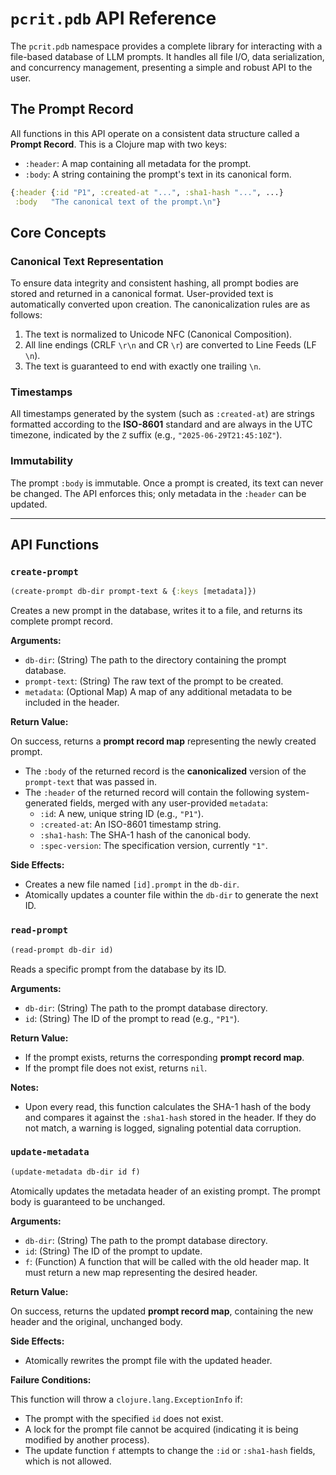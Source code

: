 # `pcrit.pdb` API Reference

The `pcrit.pdb` namespace provides a complete library for interacting with a file-based database of LLM prompts. It handles all file I/O, data serialization, and concurrency management, presenting a simple and robust API to the user.

## The Prompt Record

All functions in this API operate on a consistent data structure called a **Prompt Record**. This is a Clojure map with two keys:

*   `:header`: A map containing all metadata for the prompt.
*   `:body`: A string containing the prompt's text in its canonical form.

```clojure
{:header {:id "P1", :created-at "...", :sha1-hash "...", ...}
 :body   "The canonical text of the prompt.\n"}
```

## Core Concepts

### Canonical Text Representation

To ensure data integrity and consistent hashing, all prompt bodies are stored and returned in a canonical format. User-provided text is automatically converted upon creation. The canonicalization rules are as follows:

1.  The text is normalized to Unicode NFC (Canonical Composition).
2.  All line endings (CRLF `\r\n` and CR `\r`) are converted to Line Feeds (LF `\n`).
3.  The text is guaranteed to end with exactly one trailing `\n`.

### Timestamps

All timestamps generated by the system (such as `:created-at`) are strings formatted according to the **ISO-8601** standard and are always in the UTC timezone, indicated by the `Z` suffix (e.g., `"2025-06-29T21:45:10Z"`).

### Immutability

The prompt `:body` is immutable. Once a prompt is created, its text can never be changed. The API enforces this; only metadata in the `:header` can be updated.

---

## API Functions

### `create-prompt`

```clojure
(create-prompt db-dir prompt-text & {:keys [metadata]})
```

Creates a new prompt in the database, writes it to a file, and returns its complete prompt record.

**Arguments:**

*   `db-dir`: (String) The path to the directory containing the prompt database.
*   `prompt-text`: (String) The raw text of the prompt to be created.
*   `metadata`: (Optional Map) A map of any additional metadata to be included in the header.

**Return Value:**

On success, returns a **prompt record map** representing the newly created prompt.

*   The `:body` of the returned record is the **canonicalized** version of the `prompt-text` that was passed in.
*   The `:header` of the returned record will contain the following system-generated fields, merged with any user-provided `metadata`:
    *   `:id`: A new, unique string ID (e.g., `"P1"`).
    *   `:created-at`: An ISO-8601 timestamp string.
    *   `:sha1-hash`: The SHA-1 hash of the canonical body.
    *   `:spec-version`: The specification version, currently `"1"`.

**Side Effects:**

*   Creates a new file named `[id].prompt` in the `db-dir`.
*   Atomically updates a counter file within the `db-dir` to generate the next ID.

### `read-prompt`

```clojure
(read-prompt db-dir id)
```

Reads a specific prompt from the database by its ID.

**Arguments:**

*   `db-dir`: (String) The path to the prompt database directory.
*   `id`: (String) The ID of the prompt to read (e.g., `"P1"`).

**Return Value:**

*   If the prompt exists, returns the corresponding **prompt record map**.
*   If the prompt file does not exist, returns `nil`.

**Notes:**

*   Upon every read, this function calculates the SHA-1 hash of the body and compares it against the `:sha1-hash` stored in the header. If they do not match, a warning is logged, signaling potential data corruption.

### `update-metadata`

```clojure
(update-metadata db-dir id f)
```

Atomically updates the metadata header of an existing prompt. The prompt body is guaranteed to be unchanged.

**Arguments:**

*   `db-dir`: (String) The path to the prompt database directory.
*   `id`: (String) The ID of the prompt to update.
*   `f`: (Function) A function that will be called with the old header map. It must return a new map representing the desired header.

**Return Value:**

On success, returns the updated **prompt record map**, containing the new header and the original, unchanged body.

**Side Effects:**

*   Atomically rewrites the prompt file with the updated header.

**Failure Conditions:**

This function will throw a `clojure.lang.ExceptionInfo` if:
*   The prompt with the specified `id` does not exist.
*   A lock for the prompt file cannot be acquired (indicating it is being modified by another process).
*   The update function `f` attempts to change the `:id` or `:sha1-hash` fields, which is not allowed.
